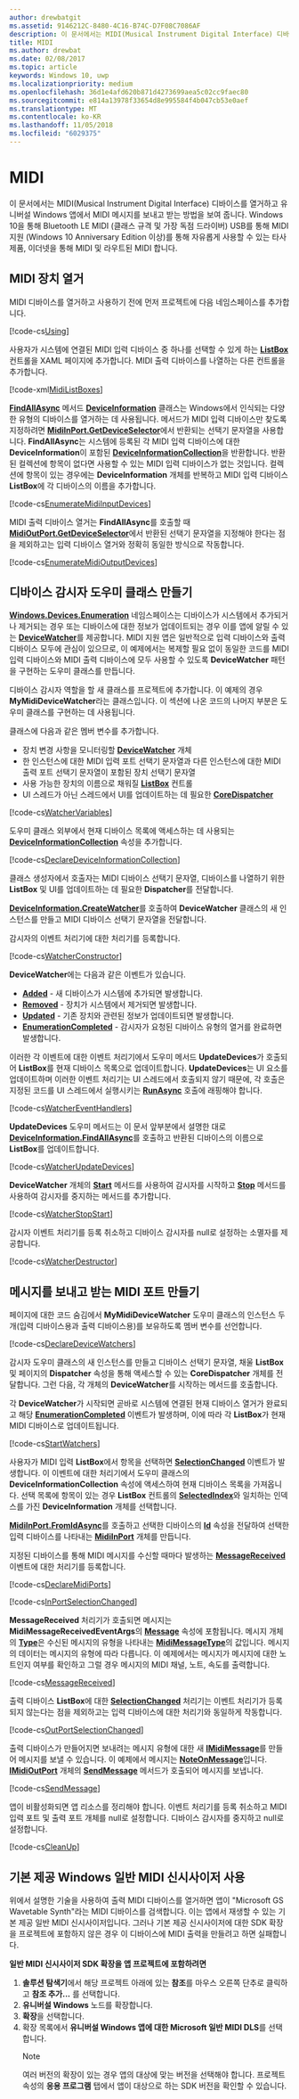 ```yaml
---
author: drewbatgit
ms.assetid: 9146212C-8480-4C16-B74C-D7F08C7086AF
description: 이 문서에서는 MIDI(Musical Instrument Digital Interface) 디바이스를 열거하고 유니버설 Windows 앱에서 MIDI 메시지를 보내고 받는 방법을 보여 줍니다.
title: MIDI
ms.author: drewbat
ms.date: 02/08/2017
ms.topic: article
keywords: Windows 10, uwp
ms.localizationpriority: medium
ms.openlocfilehash: 36d1e4afd620b871d4273699aea5c02cc9faec80
ms.sourcegitcommit: e814a13978f33654d8e995584f4b047cb53e0aef
ms.translationtype: MT
ms.contentlocale: ko-KR
ms.lasthandoff: 11/05/2018
ms.locfileid: "6029375"
---
```

# <a name="midi"></a>MIDI



이 문서에서는 MIDI(Musical Instrument Digital Interface) 디바이스를 열거하고 유니버설 Windows 앱에서 MIDI 메시지를 보내고 받는 방법을 보여 줍니다. Windows 10을 통해 Bluetooth LE MIDI (클래스 규격 및 가장 독점 드라이버) USB를 통해 MIDI 지원 (Windows 10 Anniversary Edition 이상)를 통해 자유롭게 사용할 수 있는 타사 제품, 이더넷을 통해 MIDI 및 라우트된 MIDI 합니다.

## <a name="enumerate-midi-devices"></a>MIDI 장치 열거

MIDI 디바이스를 열거하고 사용하기 전에 먼저 프로젝트에 다음 네임스페이스를 추가합니다.

[!code-cs[Using](./code/MIDIWin10/cs/MainPage.xaml.cs#SnippetUsing)]

사용자가 시스템에 연결된 MIDI 입력 디바이스 중 하나를 선택할 수 있게 하는 [**ListBox**](https://msdn.microsoft.com/library/windows/apps/br242868) 컨트롤을 XAML 페이지에 추가합니다. MIDI 출력 디바이스를 나열하는 다른 컨트롤을 추가합니다.

[!code-xml[MidiListBoxes](./code/MIDIWin10/cs/MainPage.xaml#SnippetMidiListBoxes)]

[**FindAllAsync**](https://msdn.microsoft.com/library/windows/apps/br225432) 메서드 [**DeviceInformation**](https://msdn.microsoft.com/library/windows/apps/br225393) 클래스는 Windows에서 인식되는 다양한 유형의 디바이스를 열거하는 데 사용됩니다. 메서드가 MIDI 입력 디바이스만 찾도록 지정하려면 [**MidiInPort.GetDeviceSelector**](https://msdn.microsoft.com/library/windows/apps/dn894779)에서 반환되는 선택기 문자열을 사용합니다. **FindAllAsync**는 시스템에 등록된 각 MIDI 입력 디바이스에 대한 **DeviceInformation**이 포함된 [**DeviceInformationCollection**](https://msdn.microsoft.com/library/windows/apps/br225395)을 반환합니다. 반환된 컬렉션에 항목이 없다면 사용할 수 있는 MIDI 입력 디바이스가 없는 것입니다. 컬렉션에 항목이 있는 경우에는 **DeviceInformation** 개체를 반복하고 MIDI 입력 디바이스 **ListBox**에 각 디바이스의 이름을 추가합니다.

[!code-cs[EnumerateMidiInputDevices](./code/MIDIWin10/cs/MainPage.xaml.cs#SnippetEnumerateMidiInputDevices)]

MIDI 출력 디바이스 열거는 **FindAllAsync**를 호출할 때 [**MidiOutPort.GetDeviceSelector**](https://msdn.microsoft.com/library/windows/apps/dn894845)에서 반환된 선택기 문자열을 지정해야 한다는 점을 제외하고는 입력 디바이스 열거와 정확히 동일한 방식으로 작동합니다.

[!code-cs[EnumerateMidiOutputDevices](./code/MIDIWin10/cs/MainPage.xaml.cs#SnippetEnumerateMidiOutputDevices)]



## <a name="create-a-device-watcher-helper-class"></a>디바이스 감시자 도우미 클래스 만들기

[**Windows.Devices.Enumeration**](https://msdn.microsoft.com/library/windows/apps/br225459) 네임스페이스는 디바이스가 시스템에서 추가되거나 제거되는 경우 또는 디바이스에 대한 정보가 업데이트되는 경우 이를 앱에 알릴 수 있는 [**DeviceWatcher**](https://msdn.microsoft.com/library/windows/apps/br225446)를 제공합니다. MIDI 지원 앱은 일반적으로 입력 디바이스와 출력 디바이스 모두에 관심이 있으므로, 이 예제에서는 복제할 필요 없이 동일한 코드를 MIDI 입력 디바이스와 MIDI 출력 디바이스에 모두 사용할 수 있도록 **DeviceWatcher** 패턴을 구현하는 도우미 클래스를 만듭니다.

디바이스 감시자 역할을 할 새 클래스를 프로젝트에 추가합니다. 이 예제의 경우 **MyMidiDeviceWatcher**라는 클래스입니다. 이 섹션에 나온 코드의 나머지 부분은 도우미 클래스를 구현하는 데 사용됩니다.

클래스에 다음과 같은 멤버 변수를 추가합니다.

-   장치 변경 사항을 모니터링할 [**DeviceWatcher**](https://msdn.microsoft.com/library/windows/apps/br225446) 개체
-   한 인스턴스에 대한 MIDI 입력 포트 선택기 문자열과 다른 인스턴스에 대한 MIDI 출력 포트 선택기 문자열이 포함된 장치 선택기 문자열
-   사용 가능한 장치의 이름으로 채워질 [**ListBox**](https://msdn.microsoft.com/library/windows/apps/br242868) 컨트롤
-   UI 스레드가 아닌 스레드에서 UI를 업데이트하는 데 필요한 [**CoreDispatcher**](https://msdn.microsoft.com/library/windows/apps/br208211)

[!code-cs[WatcherVariables](./code/MIDIWin10/cs/MyMidiDeviceWatcher.cs#SnippetWatcherVariables)]

도우미 클래스 외부에서 현재 디바이스 목록에 액세스하는 데 사용되는 [**DeviceInformationCollection**](https://msdn.microsoft.com/library/windows/apps/br225395) 속성을 추가합니다.

[!code-cs[DeclareDeviceInformationCollection](./code/MIDIWin10/cs/MyMidiDeviceWatcher.cs#SnippetDeclareDeviceInformationCollection)]

클래스 생성자에서 호출자는 MIDI 디바이스 선택기 문자열, 디바이스를 나열하기 위한 **ListBox** 및 UI를 업데이트하는 데 필요한 **Dispatcher**를 전달합니다.

[**DeviceInformation.CreateWatcher**](https://msdn.microsoft.com/library/windows/apps/br225427)를 호출하여 **DeviceWatcher** 클래스의 새 인스턴스를 만들고 MIDI 디바이스 선택기 문자열을 전달합니다.

감시자의 이벤트 처리기에 대한 처리기를 등록합니다.

[!code-cs[WatcherConstructor](./code/MIDIWin10/cs/MyMidiDeviceWatcher.cs#SnippetWatcherConstructor)]

**DeviceWatcher**에는 다음과 같은 이벤트가 있습니다.

-   [**Added**](https://msdn.microsoft.com/library/windows/apps/br225450) - 새 디바이스가 시스템에 추가되면 발생합니다.
-   [**Removed**](https://msdn.microsoft.com/library/windows/apps/br225453) - 장치가 시스템에서 제거되면 발생합니다.
-   [**Updated**](https://msdn.microsoft.com/library/windows/apps/br225458) - 기존 장치와 관련된 정보가 업데이트되면 발생합니다.
-   [**EnumerationCompleted**](https://msdn.microsoft.com/library/windows/apps/br225451) - 감시자가 요청된 디바이스 유형의 열거를 완료하면 발생합니다.

이러한 각 이벤트에 대한 이벤트 처리기에서 도우미 메서드 **UpdateDevices**가 호출되어 **ListBox**를 현재 디바이스 목록으로 업데이트합니다. **UpdateDevices**는 UI 요소를 업데이트하며 이러한 이벤트 처리기는 UI 스레드에서 호출되지 않기 때문에, 각 호출은 지정된 코드를 UI 스레드에서 실행시키는 [**RunAsync**](https://msdn.microsoft.com/library/windows/apps/hh750317) 호출에 래핑해야 합니다.

[!code-cs[WatcherEventHandlers](./code/MIDIWin10/cs/MyMidiDeviceWatcher.cs#SnippetWatcherEventHandlers)]

**UpdateDevices** 도우미 메서드는 이 문서 앞부분에서 설명한 대로 [**DeviceInformation.FindAllAsync**](https://msdn.microsoft.com/library/windows/apps/br225432)를 호출하고 반환된 디바이스의 이름으로 **ListBox**를 업데이트합니다.

[!code-cs[WatcherUpdateDevices](./code/MIDIWin10/cs/MyMidiDeviceWatcher.cs#SnippetWatcherUpdateDevices)]

**DeviceWatcher** 개체의 [**Start**](https://msdn.microsoft.com/library/windows/apps/br225454) 메서드를 사용하여 감시자를 시작하고 [**Stop**](https://msdn.microsoft.com/library/windows/apps/br225456) 메서드를 사용하여 감시자를 중지하는 메서드를 추가합니다.

[!code-cs[WatcherStopStart](./code/MIDIWin10/cs/MyMidiDeviceWatcher.cs#SnippetWatcherStopStart)]

감시자 이벤트 처리기를 등록 취소하고 디바이스 감시자를 null로 설정하는 소멸자를 제공합니다.

[!code-cs[WatcherDestructor](./code/MIDIWin10/cs/MyMidiDeviceWatcher.cs#SnippetWatcherDestructor)]

## <a name="create-midi-ports-to-send-and-receive-messages"></a>메시지를 보내고 받는 MIDI 포트 만들기

페이지에 대한 코드 숨김에서 **MyMidiDeviceWatcher** 도우미 클래스의 인스턴스 두 개(입력 디바이스용과 출력 디바이스용)를 보유하도록 멤버 변수를 선언합니다.

[!code-cs[DeclareDeviceWatchers](./code/MIDIWin10/cs/MainPage.xaml.cs#SnippetDeclareDeviceWatchers)]

감시자 도우미 클래스의 새 인스턴스를 만들고 디바이스 선택기 문자열, 채울 **ListBox** 및 페이지의 **Dispatcher** 속성을 통해 액세스할 수 있는 **CoreDispatcher** 개체를 전달합니다. 그런 다음, 각 개체의 **DeviceWatcher**를 시작하는 메서드를 호출합니다.

각 **DeviceWatcher**가 시작되면 곧바로 시스템에 연결된 현재 디바이스 열거가 완료되고 해당 [**EnumerationCompleted**](https://msdn.microsoft.com/library/windows/apps/br225451) 이벤트가 발생하며, 이에 따라 각 **ListBox**가 현재 MIDI 디바이스로 업데이트됩니다.

[!code-cs[StartWatchers](./code/MIDIWin10/cs/MainPage.xaml.cs#SnippetStartWatchers)]

사용자가 MIDI 입력 **ListBox**에서 항목을 선택하면 [**SelectionChanged**](https://msdn.microsoft.com/library/windows/apps/br209776) 이벤트가 발생합니다. 이 이벤트에 대한 처리기에서 도우미 클래스의 **DeviceInformationCollection** 속성에 액세스하여 현재 디바이스 목록을 가져옵니다. 선택 목록에 항목이 있는 경우 **ListBox** 컨트롤의 [**SelectedIndex**](https://msdn.microsoft.com/library/windows/apps/br209768)와 일치하는 인덱스를 가진 **DeviceInformation** 개체를 선택합니다.

[**MidiInPort.FromIdAsync**](https://msdn.microsoft.com/library/windows/apps/dn894776)를 호출하고 선택한 디바이스의 [**Id**](https://msdn.microsoft.com/library/windows/apps/br225437) 속성을 전달하여 선택한 입력 디바이스를 나타내는 [**MidiInPort**](https://msdn.microsoft.com/library/windows/apps/dn894770) 개체를 만듭니다.

지정된 디바이스를 통해 MIDI 메시지를 수신할 때마다 발생하는 [**MessageReceived**](https://msdn.microsoft.com/library/windows/apps/dn894781) 이벤트에 대한 처리기를 등록합니다.

[!code-cs[DeclareMidiPorts](./code/MIDIWin10/cs/MainPage.xaml.cs#SnippetDeclareMidiPorts)]

[!code-cs[InPortSelectionChanged](./code/MIDIWin10/cs/MainPage.xaml.cs#SnippetInPortSelectionChanged)]

**MessageReceived** 처리기가 호출되면 메시지는 **MidiMessageReceivedEventArgs**의 [**Message**](https://msdn.microsoft.com/library/windows/apps/dn894783) 속성에 포함됩니다. 메시지 개체의 [**Type**](https://msdn.microsoft.com/library/windows/apps/dn894726)은 수신된 메시지의 유형을 나타내는 [**MidiMessageType**](https://msdn.microsoft.com/library/windows/apps/dn894786)의 값입니다. 메시지의 데이터는 메시지의 유형에 따라 다릅니다. 이 예제에서는 메시지가 메시지에 대한 노트인지 여부를 확인하고 그럴 경우 메시지의 MIDI 채널, 노트, 속도를 출력합니다.

[!code-cs[MessageReceived](./code/MIDIWin10/cs/MainPage.xaml.cs#SnippetMessageReceived)]

출력 디바이스 **ListBox**에 대한 [**SelectionChanged**](https://msdn.microsoft.com/library/windows/apps/br209776) 처리기는 이벤트 처리기가 등록되지 않는다는 점을 제외하고는 입력 디바이스에 대한 처리기와 동일하게 작동합니다.

[!code-cs[OutPortSelectionChanged](./code/MIDIWin10/cs/MainPage.xaml.cs#SnippetOutPortSelectionChanged)]

출력 디바이스가 만들어지면 보내려는 메시지 유형에 대한 새 [**IMidiMessage**](https://msdn.microsoft.com/library/windows/apps/dn911508)를 만들어 메시지를 보낼 수 있습니다. 이 예제에서 메시지는 [**NoteOnMessage**](https://msdn.microsoft.com/library/windows/apps/dn894817)입니다. [**IMidiOutPort**](https://msdn.microsoft.com/library/windows/apps/dn894727) 개체의 [**SendMessage**](https://msdn.microsoft.com/library/windows/apps/dn894730) 메서드가 호출되어 메시지를 보냅니다.

[!code-cs[SendMessage](./code/MIDIWin10/cs/MainPage.xaml.cs#SnippetSendMessage)]

앱이 비활성화되면 앱 리소스를 정리해야 합니다. 이벤트 처리기를 등록 취소하고 MIDI 입력 포트 및 출력 포트 개체를 null로 설정합니다. 디바이스 감시자를 중지하고 null로 설정합니다.

[!code-cs[CleanUp](./code/MIDIWin10/cs/MainPage.xaml.cs#SnippetCleanUp)]

## <a name="using-the-built-in-windows-general-midi-synth"></a>기본 제공 Windows 일반 MIDI 신시사이저 사용

위에서 설명한 기술을 사용하여 출력 MIDI 디바이스를 열거하면 앱이 "Microsoft GS Wavetable Synth"라는 MIDI 디바이스를 검색합니다. 이는 앱에서 재생할 수 있는 기본 제공 일반 MIDI 신시사이저입니다. 그러나 기본 제공 신시사이저에 대한 SDK 확장을 프로젝트에 포함하지 않은 경우 이 디바이스에 MIDI 출력을 만들려고 하면 실패합니다.

**일반 MIDI 신시사이저 SDK 확장을 앱 프로젝트에 포함하려면**

1.  **솔루션 탐색기**에서 해당 프로젝트 아래에 있는 **참조**를 마우스 오른쪽 단추로 클릭하고 **참조 추가...** 를 선택합니다.
2.  **유니버설 Windows** 노드를 확장합니다.
3.  **확장**을 선택합니다.
4.  확장 목록에서 **유니버설 Windows 앱에 대한 Microsoft 일반 MIDI DLS**를 선택합니다.
    > [!NOTE] 
    > 여러 버전의 확장이 있는 경우 앱의 대상에 맞는 버전을 선택해야 합니다. 프로젝트 속성의 **응용 프로그램** 탭에서 앱이 대상으로 하는 SDK 버전을 확인할 수 있습니다.

 

 




